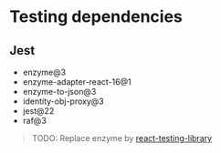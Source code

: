 # Testing dependencies

## Jest

- enzyme@3
- enzyme-adapter-react-16@1
- enzyme-to-json@3
- identity-obj-proxy@3
- jest@22
- raf@3

> TODO: Replace enzyme by [react-testing-library](https://github.com/kentcdodds/react-testing-library)
